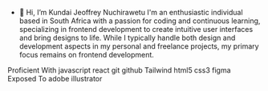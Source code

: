 - 👋 Hi, I’m Kundai Jeoffrey Nuchirawetu
I'm an enthusiastic individual based in South Africa with a passion for coding and continuous learning,
specializing in frontend development to create intuitive user interfaces and bring designs to life.
While I typically handle both design and development aspects in my personal and freelance projects, my primary focus remains on frontend development.

Proficient With javascript react git github Tailwind html5 css3 figma
Exposed To adobe illustrator
